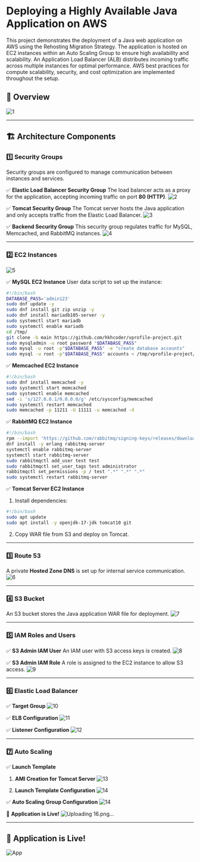 # Deploying a Highly Available Java Application on AWS

This project demonstrates the deployment of a Java web application on AWS using the Rehosting Migration Strategy. The application is hosted on EC2 instances within an Auto Scaling Group to ensure high availability and scalability. An Application Load Balancer (ALB) distributes incoming traffic across multiple instances for optimal performance. AWS best practices for compute scalability, security, and cost optimization are implemented throughout the setup.
## 📌 Overview
![1](https://github.com/user-attachments/assets/c7ba746d-3891-4bc7-8ab7-01ea5b33afba)


---

## 🏗 Architecture Components

### 1️⃣ **Security Groups**
Security groups are configured to manage communication between instances and services.

✅ **Elastic Load Balancer Security Group**
The load balancer acts as a proxy for the application, accepting incoming traffic on port **80 (HTTP)**.
![2](https://github.com/user-attachments/assets/5a6b0649-d5a7-43ff-8a45-00f2d78516ef)


✅ **Tomcat Security Group**
The Tomcat server hosts the Java application and only accepts traffic from the Elastic Load Balancer.
![3](https://github.com/user-attachments/assets/40989ed1-b7fb-408c-938b-d6fde2bbdb45)


✅ **Backend Security Group**
This security group regulates traffic for MySQL, Memcached, and RabbitMQ instances.
![4](https://github.com/user-attachments/assets/4058f22e-86ad-4fcf-8a77-6b00c9848253)


---

### 2️⃣ **EC2 Instances**
![5](https://github.com/user-attachments/assets/019bafad-fdf4-4113-a485-2b884e749876)


✅ **MySQL EC2 Instance**
User data script to set up the instance:
```bash
#!/bin/bash
DATABASE_PASS='admin123'
sudo dnf update -y
sudo dnf install git zip unzip -y
sudo dnf install mariadb105-server -y
sudo systemctl start mariadb
sudo systemctl enable mariadb
cd /tmp/
git clone -b main https://github.com/hkhcoder/vprofile-project.git
sudo mysqladmin -u root password "$DATABASE_PASS"
sudo mysql -u root -p"$DATABASE_PASS" -e "create database accounts"
sudo mysql -u root -p"$DATABASE_PASS" accounts < /tmp/vprofile-project/src/main/resources/db_backup.sql
```

✅ **Memcached EC2 Instance**
```bash
#!/bin/bash
sudo dnf install memcached -y
sudo systemctl start memcached
sudo systemctl enable memcached
sed -i 's/127.0.0.1/0.0.0.0/g' /etc/sysconfig/memcached
sudo systemctl restart memcached
sudo memcached -p 11211 -U 11111 -u memcached -d
```

✅ **RabbitMQ EC2 Instance**
```bash
#!/bin/bash
rpm --import 'https://github.com/rabbitmq/signing-keys/releases/download/3.0/rabbitmq-release-signing-key.asc'
dnf install -y erlang rabbitmq-server
systemctl enable rabbitmq-server
systemctl start rabbitmq-server
sudo rabbitmqctl add_user test test
sudo rabbitmqctl set_user_tags test administrator
rabbitmqctl set_permissions -p / test ".*" ".*" ".*"
sudo systemctl restart rabbitmq-server
```

✅ **Tomcat Server EC2 Instance**
1. Install dependencies:
```bash
#!/bin/bash
sudo apt update
sudo apt install -y openjdk-17-jdk tomcat10 git
```
2. Copy WAR file from S3 and deploy on Tomcat.

---

### 3️⃣ **Route 53**
A private **Hosted Zone DNS** is set up for internal service communication.
![6](https://github.com/user-attachments/assets/299ce582-478d-4288-b787-87a704adac13)


---

### 4️⃣ **S3 Bucket**
An S3 bucket stores the Java application WAR file for deployment.
![7](https://github.com/user-attachments/assets/813d3d6c-29fd-473b-a23c-475090180626)


---

### 5️⃣ **IAM Roles and Users**

✅ **S3 Admin IAM User**
An IAM user with S3 access keys is created.
![8](https://github.com/user-attachments/assets/f88237f3-3be2-4b8f-86ee-440750daa282)


✅ **S3 Admin IAM Role**
A role is assigned to the EC2 instance to allow S3 access.
![9](https://github.com/user-attachments/assets/ba303cb5-1fba-4f95-8080-67c20e7c6be1)


---

### 6️⃣ **Elastic Load Balancer**

✅ **Target Group**
![10](https://github.com/user-attachments/assets/f42c8d8e-bc63-4a9c-8396-e0397db15277)


✅ **ELB Configuration**
![11](https://github.com/user-attachments/assets/f9d9f630-25e1-4a59-809b-3f9e1f23ffd4)


✅ **Listener Configuration**
![12](https://github.com/user-attachments/assets/4ce2ba71-c228-4e30-84ea-f6d97d1e7c7d)


---

### 7️⃣ **Auto Scaling**

✅ **Launch Template**
1. **AMI Creation for Tomcat Server**
![13](https://github.com/user-attachments/assets/38ddc145-e9c2-4e3e-ac07-1c8d345c462e)

2. **Launch Template Configuration**
![14](https://github.com/user-attachments/assets/85bfa8e9-b6b6-4b39-88f2-0c9493cd293c)


✅ **Auto Scaling Group Configuration**
![14](https://github.com/user-attachments/assets/e617da03-1b68-42c7-9aa9-4205073e682a)


🎉 **Application is Live!**
![Uploading 16.png…]()



---

## 🎉 Application is Live!
![App](./img/app.png)
